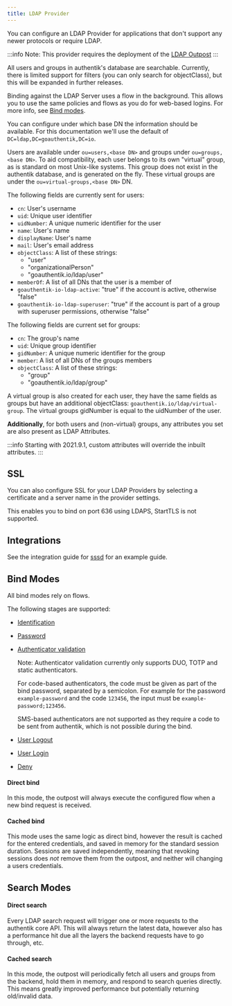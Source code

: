 ```yaml
---
title: LDAP Provider
---
```


You can configure an LDAP Provider for applications that don't support any newer protocols or require LDAP.

:::info
Note: This provider requires the deployment of the [LDAP Outpost](../../outposts/)
:::

All users and groups in authentik's database are searchable. Currently, there is limited support for filters (you can only search for objectClass), but this will be expanded in further releases.

Binding against the LDAP Server uses a flow in the background. This allows you to use the same policies and flows as you do for web-based logins. For more info, see [Bind modes](#bind-modes).

You can configure under which base DN the information should be available. For this documentation we'll use the default of `DC=ldap,DC=goauthentik,DC=io`.

Users are available under `ou=users,<base DN>` and groups under `ou=groups,<base DN>`. To aid compatibility, each user belongs to its own "virtual" group, as is standard on most Unix-like systems. This group does not exist in the authentik database, and is generated on the fly. These virtual groups are under the `ou=virtual-groups,<base DN>` DN.

The following fields are currently sent for users:

-   `cn`: User's username
-   `uid`: Unique user identifier
-   `uidNumber`: A unique numeric identifier for the user
-   `name`: User's name
-   `displayName`: User's name
-   `mail`: User's email address
-   `objectClass`: A list of these strings:
    -   "user"
    -   "organizationalPerson"
    -   "goauthentik.io/ldap/user"
-   `memberOf`: A list of all DNs that the user is a member of
-   `goauthentik-io-ldap-active`: "true" if the account is active, otherwise "false"
-   `goauthentik-io-ldap-superuser`: "true" if the account is part of a group with superuser permissions, otherwise "false"

The following fields are current set for groups:

-   `cn`: The group's name
-   `uid`: Unique group identifier
-   `gidNumber`: A unique numeric identifier for the group
-   `member`: A list of all DNs of the groups members
-   `objectClass`: A list of these strings:
    -   "group"
    -   "goauthentik.io/ldap/group"

A virtual group is also created for each user, they have the same fields as groups but have an additional objectClass: `goauthentik.io/ldap/virtual-group`.
The virtual groups gidNumber is equal to the uidNumber of the user.

**Additionally**, for both users and (non-virtual) groups, any attributes you set are also present as LDAP Attributes.

:::info
Starting with 2021.9.1, custom attributes will override the inbuilt attributes.
:::

## SSL

You can also configure SSL for your LDAP Providers by selecting a certificate and a server name in the provider settings.

This enables you to bind on port 636 using LDAPS, StartTLS is not supported.

## Integrations

See the integration guide for [sssd](../../../integrations/services/sssd/) for
an example guide.

## Bind Modes

All bind modes rely on flows.

The following stages are supported:

-   [Identification](../../flow/stages/identification/index.md)
-   [Password](../../flow/stages/password/index.md)
-   [Authenticator validation](../../flow/stages/authenticator_validate/index.md)

    Note: Authenticator validation currently only supports DUO, TOTP and static authenticators.

    For code-based authenticators, the code must be given as part of the bind password, separated by a semicolon. For example for the password `example-password` and the code `123456`, the input must be `example-password;123456`.

    SMS-based authenticators are not supported as they require a code to be sent from authentik, which is not possible during the bind.

-   [User Logout](../../flow/stages/user_logout.md)
-   [User Login](../../flow/stages/user_login.md)
-   [Deny](../../flow/stages/deny.md)

#### Direct bind

In this mode, the outpost will always execute the configured flow when a new bind request is received.

#### Cached bind

This mode uses the same logic as direct bind, however the result is cached for the entered credentials, and saved in memory for the standard session duration. Sessions are saved independently, meaning that revoking sessions does _not_ remove them from the outpost, and neither will changing a users credentials.

## Search Modes

#### Direct search

Every LDAP search request will trigger one or more requests to the authentik core API. This will always return the latest data, however also has a performance hit due all the layers the backend requests have to go through, etc.

#### Cached search

In this mode, the outpost will periodically fetch all users and groups from the backend, hold them in memory, and respond to search queries directly. This means greatly improved performance but potentially returning old/invalid data.
